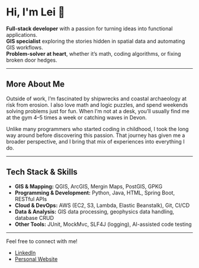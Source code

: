 # Hi, I'm Lei 👋

**Full-stack developer** with a passion for turning ideas into functional applications.  
**GIS specialist** exploring the stories hidden in spatial data and automating GIS workflows.  
**Problem-solver at heart**, whether it’s math, coding algorithms, or fixing broken door hedges.

---

## More About Me

Outside of work, I’m fascinated by shipwrecks and coastal archaeology at risk from erosion. I also love math and logic puzzles, and spend weekends solving problems just for fun. When I’m not at a desk, you’ll usually find me at the gym 4–5 times a week or catching waves in Devon.

Unlike many programmers who started coding in childhood, I took the long way around before discovering this passion. That journey has given me a broader perspective, and I bring that mix of experiences into everything I do.

---

## Tech Stack & Skills

- **GIS & Mapping:** QGIS, ArcGIS, Mergin Maps, PostGIS, GPKG  
- **Programming & Development:** Python, Java, HTML, Spring Boot, RESTful APIs  
- **Cloud & DevOps:** AWS (EC2, S3, Lambda, Elastic Beanstalk), Git, CI/CD  
- **Data & Analysis:** GIS data processing, geophysics data handling, database CRUD  
- **Other Tools:** JUnit, MockMvc, SLF4J (logging), AI-assisted code testing  

---

Feel free to connect with me!
- [LinkedIn](linkedin.com/in/lei-ding-92117b1b9)
- [Personal Website](https://9700km.vercel.app/members/lei-ding)
